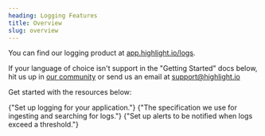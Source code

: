 ```yaml
---
heading: Logging Features
title: Overview
slug: overview
---
```


You can find our logging product at [app.highlight.io/logs](https://app.highlight.io/logs). 

If your language of choice isn't support in the "Getting Started" docs below, hit us up in [our community](https://highlight.io/community) or send us an email at support@highlight.io

Get started with the resources below:

<DocsCardGroup>
    <DocsCard title="Get Started" href="../../2_getting-started/1_overview.md#for-your-backend-logging">
        {"Set up logging for your application."}
    </DocsCard>
    <DocsCard title="Log Search Specification" href="./log-search.md">
        {"The specification we use for ingesting and searching for logs."}
    </DocsCard>
    <DocsCard title="Log Alerts" href="./log-alerts.md">
        {"Set up alerts to be notified when logs exceed a threshold."}
    </DocsCard>
</DocsCardGroup>
